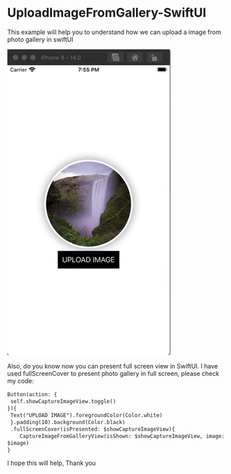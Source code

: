 # UploadImageFromGallery-SwiftUI

This example will help you to understand how we can upload a image from photo gallery in swiftUI

![Alt Text](https://github.com/nits9012/UploadImageFromGallery-SwiftUI/blob/main/UploadImage.gif)

Also, do you know now you can present full screen view in SwiftUI. I have used fullScreenCover to present photo gallery in full screen, please check my code:

    Button(action: {
     self.showCaptureImageView.toggle()
    }){
     Text("UPLOAD IMAGE").foregroundColor(Color.white)
     }.padding(10).background(Color.black)                  
     .fullScreenCover(isPresented: $showCaptureImageView){
        CaptureImageFromGalleryView(isShown: $showCaptureImageView, image: $image)
    }

I hope this will help, Thank you
